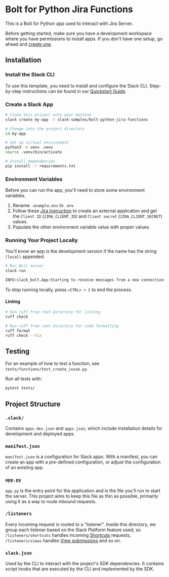 # Bolt for Python Jira Functions

This is a Bolt for Python app used to interact with Jira Server.

Before getting started, make sure you have a development workspace where you
have permissions to install apps. If you don’t have one setup, go ahead and
[create one](https://slack.com/create).

## Installation

### Install the Slack CLI

To use this template, you need to install and configure the Slack CLI.
Step-by-step instructions can be found in our
[Quickstart Guide](https://api.slack.com/automation/quickstart).

### Create a Slack App

```zsh
# Clone this project onto your machine
slack create my-app -t slack-samples/bolt-python-jira-functions

# Change into the project directory
cd my-app

# Set up virtual environment
python3 -m venv .venv
source .venv/bin/activate

# Install dependencies
pip install -r requirements.txt
```

### Environment Variables

Before you can run the app, you'll need to store some environment variables.

1. Rename `.example.env` to `.env`
2. Follow these
   [Jira Instruction](https://confluence.atlassian.com/adminjiraserver0909/configure-an-incoming-link-1251415519.html)
   to create an external application and get the `Client ID` (`JIRA_CLIENT_ID`)
   and `Client secret` (`JIRA_CLIENT_SECRET`) values.
3. Populate the other environment variable value with proper values.

### Running Your Project Locally

You'll know an app is the development version if the name has the string
`(local)` appended.

```zsh
# Run Bolt server
slack run

INFO:slack_bolt.App:Starting to receive messages from a new connection
```

To stop running locally, press `<CTRL> + C` to end the process.

#### Linting

```zsh
# Run ruff from root directory for linting
ruff check

# Run ruff from root directory for code formatting
ruff format
ruff check --fix
```

## Testing

For an example of how to test a function, see
`tests/functions/test_create_issue.py`.

Run all tests with:

```zsh
pytest tests/
```

## Project Structure

### `.slack/`

Contains `apps.dev.json` and `apps.json`, which include installation details for
development and deployed apps.

### `manifest.json`

`manifest.json` is a configuration for Slack apps. With a manifest, you can
create an app with a pre-defined configuration, or adjust the configuration of
an existing app.

### `app.py`

`app.py` is the entry point for the application and is the file you'll run to
start the server. This project aims to keep this file as thin as possible,
primarily using it as a way to route inbound requests.

### `/listeners`

Every incoming request is routed to a "listener". Inside this directory, we
group each listener based on the Slack Platform feature used, so
`/listeners/shortcuts` handles incoming
[Shortcuts](https://api.slack.com/interactivity/shortcuts) requests,
`/listeners/views` handles
[View submissions](https://api.slack.com/reference/interaction-payloads/views#view_submission)
and so on.

### `slack.json`

Used by the CLI to interact with the project's SDK dependencies. It contains
script hooks that are executed by the CLI and implemented by the SDK.
